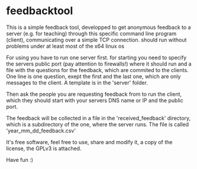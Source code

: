 # feedbacktool

This is a simple feedback tool, developped to get anonymous feedback to a server
(e.g. for teaching) through this specific command line program (client),
communicating over a simple TCP connection. should run without problems under at least most of the x64 linux os

For using you have to run one server first. for starting you need to specify the servers public port (pay attention to firewalls!)
where it should run and a file with the questions for the feedback, which are commited to the clients. One line is one question,
exept the first and the last one, which are only messages to the client. A template is in the 'server' folder.

Then ask the people you are requesting feedback from to run the client,
which they should start with your servers DNS name or IP and the public port.

The feedback will be collected in a file in the 'received_feedback' directory, which is a subdirectory of the one, where the server runs. The file is called 'year_mm_dd_feedback.csv'

It's free software, feel free to use, share and modify it, a copy of the license, the GPLv3 is attached.

Have fun :)
